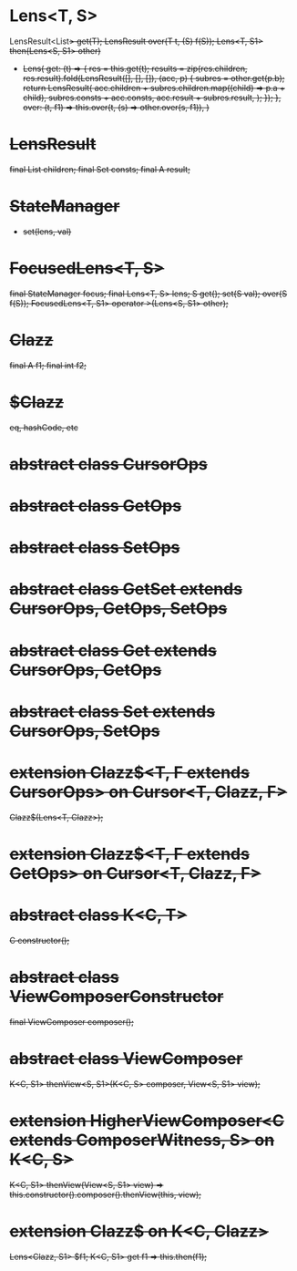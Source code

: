 # Lens<T, S>
LensResult<List<S>> get(T);
LensResult<T> over(T t, (S) f(S));
Lens<T, S1> then(Lens<S, S1> other)
  - Lens(
      get: (t) => {
        res = this.get(t);
        results = zip(res.children, res.result).fold(LensResult([], [], []), (acc, p) {
          subres = other.get(p.b);
          return LensResult(
            acc.children + subres.children.map((child) => p.a + child), 
            subres.consts + acc.consts, 
            acc.result + subres.result,
          );
        });
      },
      over: (t, f1) => this.over(t, (s) => other.over(s, f1)),
    )

# LensResult<A>
final List<String> children;
final Set<String> consts;
final A result;

# StateManager<T>
- set(lens, val)

# FocusedLens<T, S>
final StateManager<T> focus;
final Lens<T, S> lens;
S get();
set(S val);
over(S f(S));
FocusedLens<T, S1> operator >(Lens<S, S1> other);

# Clazz
final A f1;
final int f2;

# $Clazz
eq, hashCode, etc

# abstract class CursorOps
# abstract class GetOps
# abstract class SetOps

# abstract class GetSet<A> extends CursorOps, GetOps, SetOps
# abstract class Get<A> extends CursorOps, GetOps
# abstract class Set extends CursorOps, SetOps



# extension Clazz$<T, F extends CursorOps> on Cursor<T, Clazz, F>
Clazz$(Lens<T, Clazz>);

# extension Clazz$<T, F extends GetOps> on Cursor<T, Clazz, F>

# abstract class K<C, T>
C constructor();

# abstract class ViewComposerConstructor
final ViewComposer<ViewComposerConstructor> composer();

# abstract class ViewComposer<C extends ViewComposerConstructor>
K<C, S1> thenView<S, S1>(K<C, S> composer, View<S, S1> view);

# extension HigherViewComposer<C extends ComposerWitness, S> on K<C, S>
K<C, S1> thenView(View<S, S1> view) => this.constructor().composer().thenView(this, view);

# extension Clazz$<C extends LensComposerWitness> on K<C, Clazz>
Lens<Clazz, S1> $f1;
K<C, S1> get f1 => this.then(f1);
